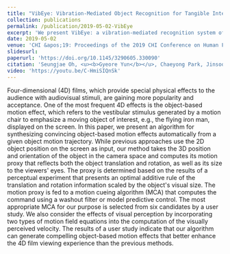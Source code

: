 ```yaml
---
title: "VibEye: Vibration-Mediated Object Recognition for Tangible Interactive Applications"
collection: publications
permalink: /publication/2019-05-02-VibEye
excerpt: 'We present VibEye: a vibration-mediated recognition system of objects for tangible interaction.'
date: 2019-05-02
venue: 'CHI &apos;19: Proceedings of the 2019 CHI Conference on Human Factors in Computing Systems'
slidesurl: 
paperurl: 'https://doi.org/10.1145/3290605.330090'
citation: 'Seungjae Oh, <u><b>Gyeore Yun</b></u>, Chaeyong Park, Jinsoo Kim, and Seungmoon Choi'
video: 'https://youtu.be/C-HmiSIQnSk'
---
```


Four-dimensional (4D) films, which provide special physical effects to the audience with audiovisual stimuli, are gaining more popularity and acceptance. One of the most frequent 4D effects is the object-based motion effect, which refers to the vestibular stimulus generated by a motion chair to emphasize a moving object of interest, e.g., the flying iron man, displayed on the screen. In this paper, we present an algorithm for synthesizing convincing object-based motion effects automatically from a given object motion trajectory. While previous approaches use the 2D object position on the screen as input, our method takes the 3D position and orientation of the object in the camera space and computes its motion proxy that reflects both the object translation and rotation, as well as its size to the viewers' eyes. The proxy is determined based on the results of a perceptual experiment that presents an optimal additive rule of the translation and rotation information scaled by the object's visual size. The motion proxy is fed to a motion cueing algorithm (MCA) that computes the command using a washout filter or model predictive control. The most appropriate MCA for our purpose is selected from six candidates by a user study. We also consider the effects of visual perception by incorporating two types of motion field equations into the computation of the visually perceived velocity. The results of a user study indicate that our algorithm can generate compelling object-based motion effects that better enhance the 4D film viewing experience than the previous methods.
